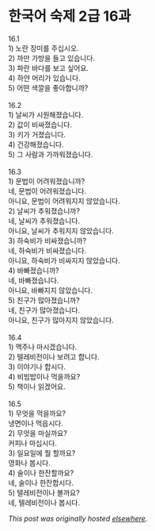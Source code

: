 # 한국어 숙제 2급 16과

<p>16.1<br>1) &#45432;&#46976; &#51109;&#48120;&#47484; &#51452;&#49901;&#49884;&#50724;.<br>2) &#44620;&#47564; &#44032;&#48169;&#51012; &#46308;&#44256; &#51080;&#49845;&#45768;&#45796;.<br>3) &#54028;&#46976; &#48148;&#45796;&#47484; &#48372;&#44256; &#49910;&#50612;&#50836;.<br>4) &#54616;&#50560; &#47672;&#47532;&#44032; &#51080;&#49845;&#45768;&#45796;.<br>5) &#50612;&#46500; &#49353;&#44628;&#51012; &#51339;&#50500;&#54633;&#45768;&#44620;?<br><br>16.2<br>1) &#45216;&#50472;&#44032; &#49884;&#50896;&#54644;&#51276;&#49845;&#45768;&#45796;.<br>2) &#44050;&#51060; &#48708;&#49912;&#51276;&#49845;&#45768;&#45796;.<br>3) &#53412;&#44032; &#44144;&#51276;&#49845;&#45768;&#45796;.<br>4) &#44148;&#44053;&#54644;&#51276;&#49845;&#45768;&#45796;.<br>5) &#44536; &#49324;&#46988;&#44284; &#44032;&#44620;&#50892;&#51276;&#49845;&#45768;&#45796;.<br><br>16.3<br>1) &#47928;&#48277;&#51060; &#50612;&#47140;&#50892;&#51276;&#49845;&#45768;&#44620;?<br>&#45348;, &#47928;&#48277;&#51060; &#50612;&#47140;&#50892;&#51276;&#49845;&#45768;&#45796;.<br>&#50500;&#45768;&#50836;, &#47928;&#48277;&#51060; &#50612;&#47140;&#50892;&#51648;&#51648; &#50506;&#50520;&#49845;&#45768;&#45796;.<br>2) &#45216;&#50472;&#44032; &#52628;&#50892;&#51276;&#49845;&#45768;&#44620;?<br>&#45348;, &#45216;&#50472;&#44032; &#52628;&#50892;&#51276;&#49845;&#45768;&#45796;.<br>&#50500;&#45768;&#50836;, &#45216;&#50472;&#44032; &#52628;&#50892;&#51648;&#51648; &#50506;&#50520;&#49845;&#45768;&#45796;.<br>3) &#54616;&#49689;&#48708;&#44032; &#48708;&#49912;&#51276;&#49845;&#45768;&#44620;?<br>&#45348;, &#54616;&#49689;&#48708;&#44032; &#48708;&#49912;&#51276;&#49845;&#45768;&#45796;.<br>&#50500;&#45768;&#50836;, &#54616;&#49689;&#48708;&#44032; &#48708;&#49912;&#51648;&#51648; &#50506;&#50520;&#49845;&#45768;&#45796;.<br>4) &#48148;&#48736;&#51276;&#49845;&#45768;&#44620;?<br>&#45348;, &#48148;&#48736;&#51276;&#49845;&#45768;&#45796;.<br>&#50500;&#45768;&#50836;, &#48148;&#48736;&#51648;&#51648; &#50506;&#50520;&#49845;&#45768;&#45796;.<br>5) &#52828;&#44396;&#44032; &#47566;&#50500;&#51276;&#49845;&#45768;&#44620;?<br>&#45348;, &#52828;&#44396;&#44032; &#47566;&#50500;&#51276;&#49845;&#45768;&#45796;.<br>&#50500;&#45768;&#50836;, &#52828;&#44396;&#44032; &#47566;&#50500;&#51648;&#51648; &#50506;&#50520;&#49845;&#45768;&#45796;.<br><br>16.4<br>1) &#47589;&#51452;&#45208; &#47560;&#49884;&#44192;&#49845;&#45768;&#45796;.<br>2) &#53588;&#47112;&#48708;&#51204;&#51060;&#45208; &#48372;&#47140;&#44256; &#54633;&#45768;&#45796;.<br>3) &#51060;&#50556;&#44592;&#45208; &#54633;&#49884;&#45796;.<br>4) &#48708;&#48724;&#48165;&#51060;&#45208; &#47673;&#51012;&#44620;&#50836;?<br>5) &#52293;&#51060;&#45208; &#51069;&#44192;&#50612;&#50836;.<br><br>16.5<br>1) &#47924;&#50631;&#51012; &#47673;&#51012;&#44620;&#50836;?<br>&#45257;&#47732;&#51060;&#45208; &#47673;&#51021;&#49884;&#45796;.<br>2) &#47924;&#50631;&#51012; &#47560;&#49892;&#44620;&#50836;?<br>&#52964;&#54588;&#45208; &#47560;&#49901;&#49884;&#45796;.<br>3) &#51068;&#50836;&#51068;&#50640; &#47960; &#54624;&#44620;&#50836;?<br>&#50689;&#54868;&#45208; &#48389;&#49884;&#45796;.<br>4) &#49696;&#51060;&#45208; &#54620;&#51092;&#54624;&#44620;&#50836;?<br>&#45348;, &#49696;&#51060;&#45208; &#54620;&#51092;&#54633;&#49884;&#45796;.<br>5) &#53588;&#47112;&#48708;&#51204;&#51060;&#45208; &#48380;&#44620;&#50836;?<br>&#45348;, &#53588;&#47112;&#48708;&#51204;&#51060;&#45208; &#48389;&#49884;&#45796;.</p>


*This post was originally hosted [elsewhere](http://planspace.blogspot.com/2009/03/2-16.html).*
